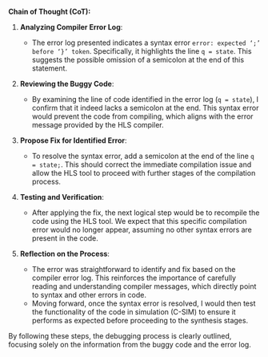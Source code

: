 **Chain of Thought (CoT):**

1. **Analyzing Compiler Error Log**:
   - The error log presented indicates a syntax error `error: expected ‘;’ before ‘}’ token`. Specifically, it highlights the line `q = state`. This suggests the possible omission of a semicolon at the end of this statement.

2. **Reviewing the Buggy Code**:
   - By examining the line of code identified in the error log (`q = state`), I confirm that it indeed lacks a semicolon at the end. This syntax error would prevent the code from compiling, which aligns with the error message provided by the HLS compiler.

3. **Propose Fix for Identified Error**:
   - To resolve the syntax error, add a semicolon at the end of the line `q = state;`. This should correct the immediate compilation issue and allow the HLS tool to proceed with further stages of the compilation process.

4. **Testing and Verification**:
   - After applying the fix, the next logical step would be to recompile the code using the HLS tool. We expect that this specific compilation error would no longer appear, assuming no other syntax errors are present in the code.

5. **Reflection on the Process**:
   - The error was straightforward to identify and fix based on the compiler error log. This reinforces the importance of carefully reading and understanding compiler messages, which directly point to syntax and other errors in code. 
   - Moving forward, once the syntax error is resolved, I would then test the functionality of the code in simulation (C-SIM) to ensure it performs as expected before proceeding to the synthesis stages.

By following these steps, the debugging process is clearly outlined, focusing solely on the information from the buggy code and the error log.